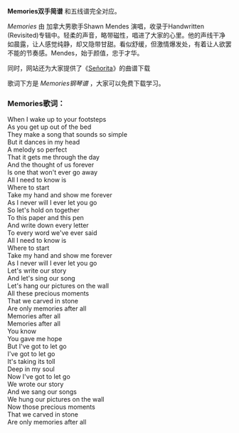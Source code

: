 

**Memories双手简谱** 和五线谱完全对应。

_Memories_ 由 加拿大男歌手Shawn Mendes 演唱，收录于Handwritten
(Revisited)专辑中。轻柔的声音，略带磁性，唱进了大家的心里。他的声线干净如晨露，让人感觉纯静，却又隐带甘甜。看似舒缓，但激情爆发处，有着让人欲罢不能的节奏感。Mendes，始于颜值，忠于才华。

同时，网站还为大家提供了《[Señorita](Music-10525-Señorita-Shawn-Mendes和Camila-Cabello.html
"Señorita")》的曲谱下载

歌词下方是 _Memories钢琴谱_ ，大家可以免费下载学习。

### Memories歌词：

When I wake up to your footsteps  
As you get up out of the bed  
They make a song that sounds so simple  
But it dances in my head  
A melody so perfect  
That it gets me through the day  
And the thought of us forever  
Is one that won't ever go away  
All I need to know is  
Where to start  
Take my hand and show me forever  
As I never will I ever let you go  
So let's hold on together  
To this paper and this pen  
And write down every letter  
To every word we've ever said  
All I need to know is  
Where to start  
Take my hand and show me forever  
As I never will I ever let you go  
Let's write our story  
And let's sing our song  
Let's hang our pictures on the wall  
All these precious moments  
That we carved in stone  
Are only memories after all  
Memories after all  
Memories after all  
You know  
You gave me hope  
But I've got to let go  
I've got to let go  
It's taking its toll  
Deep in my soul  
Now I've got to let go  
We wrote our story  
And we sang our songs  
We hung our pictures on the wall  
Now those precious moments  
That we carved in stone  
Are only memories after all


